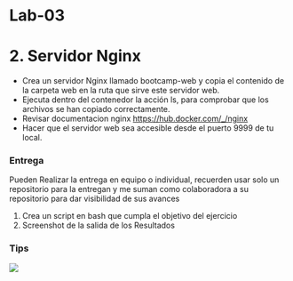 # Lab-03
# 2. Servidor Nginx

- Crea un servidor Nginx llamado bootcamp-web y copia el contenido de la carpeta web en la ruta que sirve este servidor web. 
- Ejecuta dentro del contenedor la acción ls, para comprobar que los archivos se han copiado correctamente.
- Revisar documentacion nginx https://hub.docker.com/_/nginx
- Hacer que el servidor web sea accesible desde el puerto 9999 de tu local.


### Entrega

Pueden Realizar la entrega en equipo o individual, recuerden usar solo un repositorio para la entregan y me suman como colaboradora a su repositorio para dar visibilidad de sus avances

1. Crea un script en bash que cumpla el objetivo del ejercicio
3. Screenshot de la salida de los Resultados

### Tips

![](assets/5.png)

